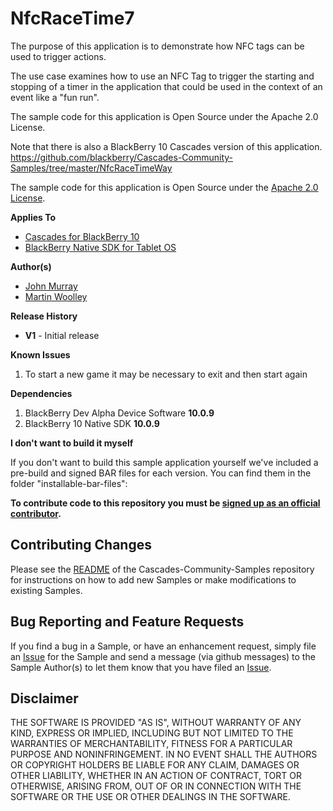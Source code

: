 # NfcRaceTime7

The purpose of this application is to demonstrate how NFC tags can be used to trigger actions.

The use case examines how to use an NFC Tag to trigger the starting and stopping of a timer in the application that could be used in the context of an event like a "fun run".

The sample code for this application is Open Source under the Apache 2.0 License.

Note that there is also a BlackBerry 10 Cascades version of this application. https://github.com/blackberry/Cascades-Community-Samples/tree/master/NfcRaceTimeWay

The sample code for this application is Open Source under 
the [Apache 2.0 License](http://www.apache.org/licenses/LICENSE-2.0.html).

**Applies To**

* [Cascades for BlackBerry 10](https://bdsc.webapps.blackberry.com/cascades/)
* [BlackBerry Native SDK for Tablet OS](https://bdsc.webapps.blackberry.com/native/)

**Author(s)** 

* [John Murray](https://github.com/jcmurray)
* [Martin Woolley](https://github.com/mdwoolley)


**Release History**
* **V1** - Initial release

**Known Issues**
1. To start a new game it may be necessary to exit and then start again

**Dependencies**

1. BlackBerry Dev Alpha Device Software **10.0.9**
2. BlackBerry 10 Native SDK **10.0.9**

 
**I don't want to build it myself**

If you don't want to build this sample application yourself we've included a 
pre-build and signed BAR files for each version. You can find them in the 
folder "installable-bar-files":


**To contribute code to this repository you must be [signed up as an 
official contributor](http://blackberry.github.com/howToContribute.html).**


## Contributing Changes

Please see the [README](https://github.com/blackberry/Cascades-Community-Samples/blob/master/README.md) 
of the Cascades-Community-Samples repository for instructions on how to add new Samples or 
make modifications to existing Samples.


## Bug Reporting and Feature Requests

If you find a bug in a Sample, or have an enhancement request, simply file 
an [Issue](https://github.com/blackberry/Cascades-Community-Samples/issues) for 
the Sample and send a message (via github messages) to the Sample Author(s) to let 
them know that you have filed an [Issue](https://github.com/blackberry/Cascades-Community-Samples/issues).


## Disclaimer

THE SOFTWARE IS PROVIDED "AS IS", WITHOUT WARRANTY OF ANY KIND, EXPRESS OR IMPLIED, INCLUDING 
BUT NOT LIMITED TO THE WARRANTIES OF MERCHANTABILITY, FITNESS FOR A PARTICULAR PURPOSE 
AND NONINFRINGEMENT. IN NO EVENT SHALL THE AUTHORS OR COPYRIGHT HOLDERS BE LIABLE FOR 
ANY CLAIM, DAMAGES OR OTHER LIABILITY, WHETHER IN AN ACTION OF CONTRACT, TORT OR 
OTHERWISE, ARISING FROM, OUT OF OR IN CONNECTION WITH THE SOFTWARE OR THE USE OR 
OTHER DEALINGS IN THE SOFTWARE.
